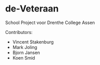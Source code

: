 # de-Veteraan

School Project voor Drenthe College Assen

Contributors:
* Vincent Stakenburg
* Mark Joling
* Bjorn Jansen
* Koen Smid
